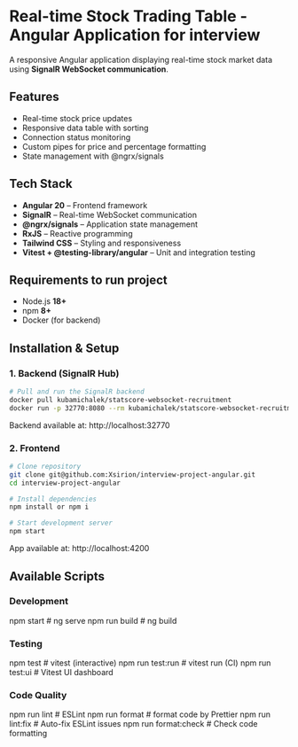 # Real-time Stock Trading Table - Angular Application for interview

A responsive Angular application displaying real-time stock market data using **SignalR WebSocket communication**.

## Features

- Real-time stock price updates
- Responsive data table with sorting
- Connection status monitoring
- Custom pipes for price and percentage formatting
- State management with @ngrx/signals

## Tech Stack

- **Angular 20** – Frontend framework  
- **SignalR** – Real-time WebSocket communication  
- **@ngrx/signals** – Application state management  
- **RxJS** – Reactive programming  
- **Tailwind CSS** – Styling and responsiveness  
- **Vitest + @testing-library/angular** – Unit and integration testing  

## Requirements to run project

- Node.js **18+**  
- npm **8+**  
- Docker (for backend)  

## Installation & Setup

### 1. Backend (SignalR Hub)

```bash
# Pull and run the SignalR backend
docker pull kubamichalek/statscore-websocket-recruitment
docker run -p 32770:8080 --rm kubamichalek/statscore-websocket-recruitment
```

Backend available at: http://localhost:32770

### 2. Frontend
```bash
# Clone repository
git clone git@github.com:Xsirion/interview-project-angular.git
cd interview-project-angular

# Install dependencies
npm install or npm i

# Start development server
npm start
```
App available at: http://localhost:4200


 ## Available Scripts

### Development
npm start              # ng serve
npm run build          # ng build

### Testing
npm test               # vitest (interactive)
npm run test:run       # vitest run (CI)
npm run test:ui        # Vitest UI dashboard

### Code Quality
npm run lint           # ESLint
npm run format         # format code by Prettier
npm run lint:fix       # Auto-fix ESLint issues
npm run format:check   # Check code formatting